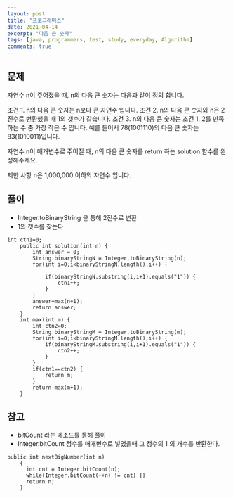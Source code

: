 ```yaml
---
layout: post
title: "프로그래머스"
date: 2021-04-14
excerpt: "다음 큰 숫자"
tags: [java, programmers, test, study, everyday, Algorithm]
comments: true
---
```


## 문제


 자연수 n이 주어졌을 때, n의 다음 큰 숫자는 다음과 같이 정의 합니다.

조건 1. n의 다음 큰 숫자는 n보다 큰 자연수 입니다.
조건 2. n의 다음 큰 숫자와 n은 2진수로 변환했을 때 1의 갯수가 같습니다.
조건 3. n의 다음 큰 숫자는 조건 1, 2를 만족하는 수 중 가장 작은 수 입니다.
예를 들어서 78(1001110)의 다음 큰 숫자는 83(1010011)입니다.

자연수 n이 매개변수로 주어질 때, n의 다음 큰 숫자를 return 하는 solution 함수를 완성해주세요.

제한 사항
n은 1,000,000 이하의 자연수 입니다.


## 풀이
* Integer.toBinaryString 을 통해 2진수로 변환
* 1의 갯수를 찾는다


```
int ctn1=0;
    public int solution(int n) {
        int answer = 0;
        String binaryStringN = Integer.toBinaryString(n);
        for(int i=0;i<binaryStringN.length();i++) {
        	
        	if(binaryStringN.substring(i,i+1).equals("1")) {
        		ctn1++;
        	}
        }
        answer=max(n+1);
        return answer;
    }
    int max(int m) {
    	int ctn2=0;
    	String binaryStringM = Integer.toBinaryString(m);
        for(int i=0;i<binaryStringM.length();i++) {
        	if(binaryStringM.substring(i,i+1).equals("1")) {
        		ctn2++;
        	}
        }
        if(ctn1==ctn2) {
        	return m;
        }
        return max(m+1);
    }
```


## 참고
* bitCount 라는 메소드를 통해 풀이
* Integer.bitCount 정수를 매개변수로 넣었을때 그 정수의 1 의 개수를 반환한다.


```
public int nextBigNumber(int n)
    {
      int cnt = Integer.bitCount(n);
      while(Integer.bitCount(++n) != cnt) {}
      return n;
    }
    
```

